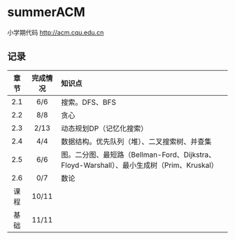 ﻿# summerACM
小学期代码
http://acm.cqu.edu.cn

## 记录
|章节|完成情况|知识点|
|:---:|:---:|:---|
|2.1  |6/6|搜索。DFS、BFS|
|2.2  |8/8   |贪心|
|2.3  |2/13  |动态规划DP（记忆化搜索）|
|2.4  |4/4   |数据结构。优先队列（堆）、二叉搜索树、并查集|
|2.5  |6/6   |图。二分图、最短路（Bellman-Ford、Dijkstra、Floyd-Warshall）、最小生成树（Prim、Kruskal）|
|2.6  |0/7   |数论|
|课程 |10/11 |    |
|基础 |11/11 |    |
